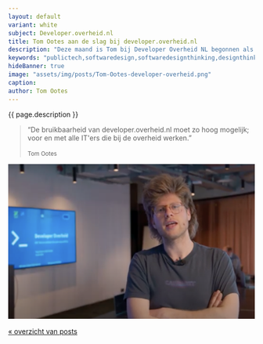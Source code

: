 ```yaml
---
layout: default
variant: white
subject: Developer.overheid.nl
title: Tom Ootes aan de slag bij developer.overheid.nl
description: "Deze maand is Tom bij Developer Overheid NL begonnen als \"Developer en pleitbezorger Open Source\". Hij sluit aan in een erg fijn team dat de inbedding en de community van dit platform organiseert. Broodnodig, want de bruikbaarheid van dit platform moet zo hoog mogelijke worden, voor en met alle IT'ers die bij de overheid werken."
keywords: "publictech,softwaredesign,softwaredesignthinking,designthinking,developers,overheid"
hideBanner: true
image: "assets/img/posts/Tom-Ootes-developer-overheid.png"
caption:
author: Tom Ootes
---
```

{{ page.description }}

> “De bruikbaarheid van developer.overheid.nl moet zo hoog mogelijk; voor en met alle IT'ers die bij de overheid werken.”
>
> <small>Tom Ootes</small>

<div class="article-image">
    <img src="/assets/img/posts/Tom-Ootes-developer-overheid.png">
</div>

[« overzicht van posts](/posts/)
